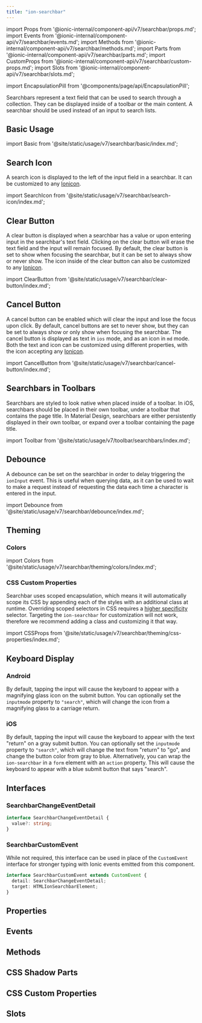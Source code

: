 ```yaml
---
title: "ion-searchbar"
---
```

import Props from '@ionic-internal/component-api/v7/searchbar/props.md';
import Events from '@ionic-internal/component-api/v7/searchbar/events.md';
import Methods from '@ionic-internal/component-api/v7/searchbar/methods.md';
import Parts from '@ionic-internal/component-api/v7/searchbar/parts.md';
import CustomProps from '@ionic-internal/component-api/v7/searchbar/custom-props.md';
import Slots from '@ionic-internal/component-api/v7/searchbar/slots.md';

<head>
  <title>Search Bar Icon for Keyboard Text Display | Ion-Search Bar</title>
  <meta name="description" content="Search bars represent a text field that can be used to search through a collection. Learn to input Ion-Search Bar as an icon on Android & iOS keyboard displays." />
</head>

import EncapsulationPill from '@components/page/api/EncapsulationPill';

<EncapsulationPill type="scoped" />

Searchbars represent a text field that can be used to search through a collection. They can be displayed inside of a toolbar or the main content. A searchbar should be used instead of an input to search lists.


## Basic Usage

import Basic from '@site/static/usage/v7/searchbar/basic/index.md';

<Basic />


## Search Icon

A search icon is displayed to the left of the input field in a searchbar. It can be customized to any [Ionicon](https://ionic.io/ionicons/).

import SearchIcon from '@site/static/usage/v7/searchbar/search-icon/index.md';

<SearchIcon />


## Clear Button

A clear button is displayed when a searchbar has a value or upon entering input in the searchbar's text field. Clicking on the clear button will erase the text field and the input will remain focused. By default, the clear button is set to show when focusing the searchbar, but it can be set to always show or never show. The icon inside of the clear button can also be customized to any [Ionicon](https://ionic.io/ionicons/).

import ClearButton from '@site/static/usage/v7/searchbar/clear-button/index.md';

<ClearButton />


## Cancel Button

A cancel button can be enabled which will clear the input and lose the focus upon click. By default, cancel buttons are set to never show, but they can be set to always show or only show when focusing the searchbar. The cancel button is displayed as text in `ios` mode, and as an icon in `md` mode. Both the text and icon can be customized using different properties, with the icon accepting any [Ionicon](https://ionic.io/ionicons/).

import CancelButton from '@site/static/usage/v7/searchbar/cancel-button/index.md';

<CancelButton />


## Searchbars in Toolbars

Searchbars are styled to look native when placed inside of a toolbar. In iOS, searchbars should be placed in their own toolbar, under a toolbar that contains the page title. In Material Design, searchbars are either persistently displayed in their own toolbar, or expand over a toolbar containing the page title.

<!-- Reuse the playground from the Toolbar directory -->
import Toolbar from '@site/static/usage/v7/toolbar/searchbars/index.md';

<Toolbar />


## Debounce

A debounce can be set on the searchbar in order to delay triggering the `ionInput` event. This is useful when querying data, as it can be used to wait to make a request instead of requesting the data each time a character is entered in the input.

import Debounce from '@site/static/usage/v7/searchbar/debounce/index.md';

<Debounce />


## Theming

### Colors

import Colors from '@site/static/usage/v7/searchbar/theming/colors/index.md';

<Colors />

### CSS Custom Properties

Searchbar uses scoped encapsulation, which means it will automatically scope its CSS by appending each of the styles with an additional class at runtime. Overriding scoped selectors in CSS requires a [higher specificity](https://developer.mozilla.org/en-US/docs/Web/CSS/Specificity) selector. Targeting the `ion-searchbar` for customization will not work, therefore we recommend adding a class and customizing it that way.

import CSSProps from '@site/static/usage/v7/searchbar/theming/css-properties/index.md';

<CSSProps />


## Keyboard Display

### Android

By default, tapping the input will cause the keyboard to appear with a magnifying glass icon on the submit button. You can optionally set the `inputmode` property to `"search"`, which will change the icon from a magnifying glass to a carriage return.

### iOS

By default, tapping the input will cause the keyboard to appear with the text "return" on a gray submit button. You can optionally set the `inputmode` property to `"search"`, which will change the text from "return" to "go", and change the button color from gray to blue. Alternatively, you can wrap the `ion-searchbar` in a `form` element with an `action` property. This will cause the keyboard to appear with a blue submit button that says "search".

## Interfaces

### SearchbarChangeEventDetail

```typescript
interface SearchbarChangeEventDetail {
  value?: string;
}
```

### SearchbarCustomEvent

While not required, this interface can be used in place of the `CustomEvent` interface for stronger typing with Ionic events emitted from this component.

```typescript
interface SearchbarCustomEvent extends CustomEvent {
  detail: SearchbarChangeEventDetail;
  target: HTMLIonSearchbarElement;
}
```


## Properties
<Props />

## Events
<Events />

## Methods
<Methods />

## CSS Shadow Parts
<Parts />

## CSS Custom Properties
<CustomProps />

## Slots
<Slots />
